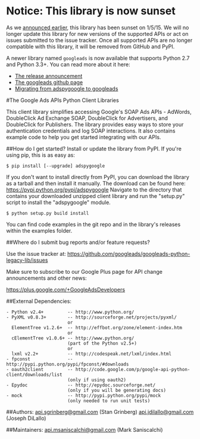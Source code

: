 # Notice: This library is now sunset

As we [announced earlier](http://googleadsdeveloper.blogspot.com/2014/11/adspygoogle-sunset-on-january-5-2015.html),
this library has been sunset on 1/5/15. We will no longer update this library
for new versions of the supported APIs or act on issues submitted to the issue
tracker. Once all supported APIs are no longer compatible with this library, it
will be removed from GitHub and PyPI.

A newer library named `googleads` is now available that supports Python 2.7
and Python 3.3+. You can read more about it here:
* [The release announcement](http://googleadsdeveloper.blogspot.com/2014/03/the-ads-apis-python-client-library.html)
* [The googleads github page](https://github.com/googleads/googleads-python-lib)
* [Migrating from adspygoogle to googleads](https://github.com/googleads/googleads-python-lib/wiki/Migrating-from-adspygoogle-to-googleads)


#The Google Ads APIs Python Client Libraries


This client library simplifies accessing Google's SOAP Ads APIs - AdWords,
DoubleClick Ad Exchange SOAP, DoubleClick for Advertisers, and DoubleClick for
Publishers. The library provides easy ways to store your authentication
credentials and log SOAP interactions. It also contains example code to help you
get started integrating with our APIs.


##How do I get started?
Install or update the library from PyPI. If you're using pip, this is as easy
as:

`$ pip install [--upgrade] adspygoogle`

If you don't want to install directly from PyPI, you can download the library
as a tarball and then install it manually. The download can be found here:
https://pypi.python.org/pypi/adspygoogle
Navigate to the directory that contains your downloaded unzipped client
library and run the "setup.py" script to install the "adspygoogle"
module.

`$ python setup.py build install`

You can find code examples in the git repo and in the library's releases within
the examples folder.

##Where do I submit bug reports and/or feature requests?

Use the issue tracker at:
  https://github.com/googleads/googleads-python-legacy-lib/issues

Make sure to subscribe to our Google Plus page for API change announcements and
other news:

  https://plus.google.com/+GoogleAdsDevelopers


##External Dependencies:


    - Python v2.4+         -- http://www.python.org/
    - PyXML v0.8.3+        -- http://sourceforge.net/projects/pyxml/
                           or
      ElementTree v1.2.6+  -- http://effbot.org/zone/element-index.htm
                           or
      cElementTree v1.0.6+ -- http://www.python.org/
                           (part of the Python v2.5+)
                           or
      lxml v2.2+           -- http://codespeak.net/lxml/index.html
    - fpconst              -- http://pypi.python.org/pypi/fpconst/#downloads
    - oauth2client         -- http://code.google.com/p/google-api-python-client/downloads/list
                           (only if using oauth2)
    - Epydoc               -- http://epydoc.sourceforge.net/
                           (only if you will be generating docs)
    - mock                 -- http://pypi.python.org/pypi/mock
                           (only needed to run unit tests)


##Authors:
    api.sgrinberg@gmail.com (Stan Grinberg)
    api.jdilallo@gmail.com (Joseph DiLallo)

##Maintainers:
    api.msaniscalchi@gmail.com (Mark Saniscalchi)

